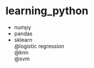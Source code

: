 # learning_python

- numpy <br>
- pandas <br>
- sklearn <br>
@logistic regression <br>
@knn <br>
@svm

